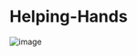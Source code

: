 # Helping-Hands

![image](https://github.com/MainakRepositor/Helping-Hands/assets/64016811/04c86ed4-d834-4487-b789-af4236a295c9)
